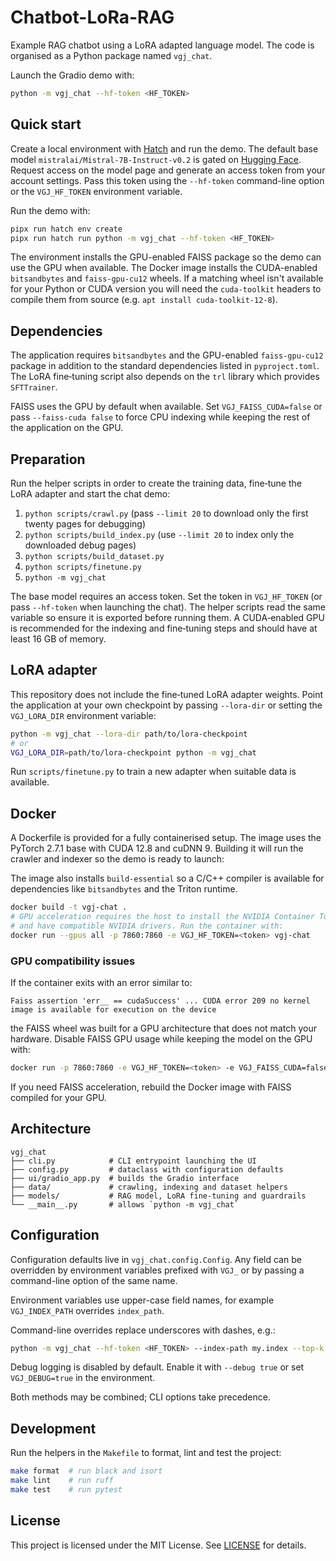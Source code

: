 # Chatbot-LoRa-RAG

Example RAG chatbot using a LoRA adapted language model.  The code is
organised as a Python package named `vgj_chat`.

Launch the Gradio demo with:

```bash
python -m vgj_chat --hf-token <HF_TOKEN>
```

## Quick start

Create a local environment with [Hatch](https://hatch.pypa.io/) and run the demo.
The default base model `mistralai/Mistral-7B-Instruct-v0.2` is gated on
[Hugging Face](https://huggingface.co/). Request access on the model page and
generate an access token from your account settings. Pass this token using the
`--hf-token` command-line option or the `VGJ_HF_TOKEN` environment variable.

Run the demo with:

```bash
pipx run hatch env create
pipx run hatch run python -m vgj_chat --hf-token <HF_TOKEN>
```
The environment installs the GPU-enabled FAISS package so the demo can
use the GPU when available.  The Docker image installs the
CUDA-enabled `bitsandbytes` and `faiss-gpu-cu12` wheels.  If a matching wheel
isn't available for your Python or CUDA version you will need the
`cuda-toolkit` headers to compile them from source (e.g.
`apt install cuda-toolkit-12-8`).

## Dependencies

The application requires `bitsandbytes` and the GPU-enabled `faiss-gpu-cu12`
package in addition to the standard dependencies listed in `pyproject.toml`.
The LoRA fine‑tuning script also depends on the `trl` library which provides
`SFTTrainer`.


FAISS uses the GPU by default when available. Set `VGJ_FAISS_CUDA=false` or
pass `--faiss-cuda false` to force CPU indexing while keeping the rest of the
application on the GPU.

## Preparation

Run the helper scripts in order to create the training data, fine‑tune the
LoRA adapter and start the chat demo:

1. `python scripts/crawl.py` (pass `--limit 20` to download only the first
   twenty pages for debugging)
2. `python scripts/build_index.py` (use `--limit 20` to index only the downloaded
   debug pages)
3. `python scripts/build_dataset.py`
4. `python scripts/finetune.py`
5. `python -m vgj_chat`

The base model requires an access token. Set the token in `VGJ_HF_TOKEN` (or
pass `--hf-token` when launching the chat). The helper scripts read the same
variable so ensure it is exported before running them. A CUDA‑enabled GPU is
recommended for the indexing and fine‑tuning steps and should have at least
16 GB of memory.

## LoRA adapter

This repository does not include the fine‑tuned LoRA adapter weights. Point the
application at your own checkpoint by passing `--lora-dir` or setting the
`VGJ_LORA_DIR` environment variable:

```bash
python -m vgj_chat --lora-dir path/to/lora-checkpoint
# or
VGJ_LORA_DIR=path/to/lora-checkpoint python -m vgj_chat
```

Run `scripts/finetune.py` to train a new adapter when suitable data is
available.

## Docker

A Dockerfile is provided for a fully containerised setup. The image
uses the PyTorch 2.7.1 base with CUDA 12.8 and cuDNN 9. Building it will
run the crawler and indexer so the demo is ready to launch:

The image also installs `build-essential` so a C/C++ compiler is available for
dependencies like `bitsandbytes` and the Triton runtime.

```bash
docker build -t vgj-chat .
# GPU acceleration requires the host to install the NVIDIA Container Toolkit
# and have compatible NVIDIA drivers. Run the container with:
docker run --gpus all -p 7860:7860 -e VGJ_HF_TOKEN=<token> vgj-chat
```

### GPU compatibility issues

If the container exits with an error similar to:

```
Faiss assertion 'err__ == cudaSuccess' ... CUDA error 209 no kernel image is available for execution on the device
```

the FAISS wheel was built for a GPU architecture that does not match your
hardware. Disable FAISS GPU usage while keeping the model on the GPU with:

```bash
docker run -p 7860:7860 -e VGJ_HF_TOKEN=<token> -e VGJ_FAISS_CUDA=false vgj-chat
```

If you need FAISS acceleration, rebuild the Docker image with FAISS compiled for
your GPU.

## Architecture

```
vgj_chat
├── cli.py            # CLI entrypoint launching the UI
├── config.py         # dataclass with configuration defaults
├── ui/gradio_app.py  # builds the Gradio interface
├── data/             # crawling, indexing and dataset helpers
├── models/           # RAG model, LoRA fine-tuning and guardrails
└── __main__.py       # allows `python -m vgj_chat`
```

## Configuration

Configuration defaults live in `vgj_chat.config.Config`.  Any field can be
overridden by environment variables prefixed with `VGJ_` or by passing a
command-line option of the same name.

Environment variables use upper-case field names, for example
`VGJ_INDEX_PATH` overrides `index_path`.

Command-line overrides replace underscores with dashes, e.g.:

```bash
python -m vgj_chat --hf-token <HF_TOKEN> --index-path my.index --top-k 3
```

Debug logging is disabled by default. Enable it with `--debug true` or set
`VGJ_DEBUG=true` in the environment.

Both methods may be combined; CLI options take precedence.

## Development

Run the helpers in the `Makefile` to format, lint and test the project:

```bash
make format  # run black and isort
make lint    # run ruff
make test    # run pytest
```

## License

This project is licensed under the MIT License. See [LICENSE](LICENSE) for details.
